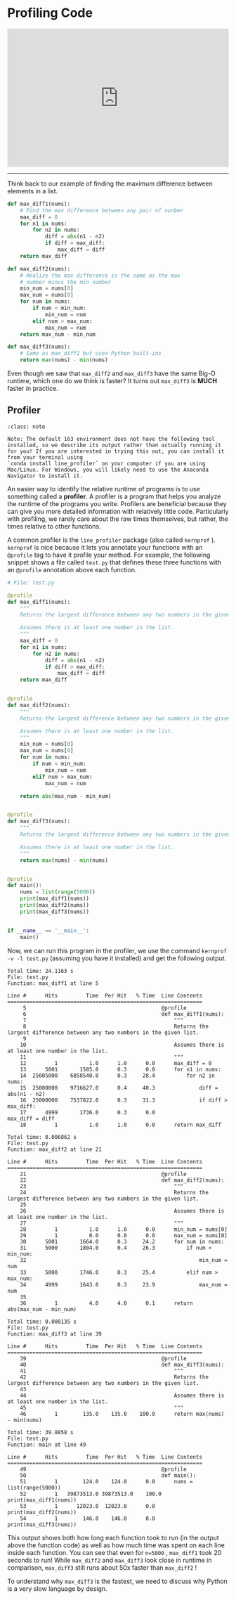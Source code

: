 # Profiling Code

<div style="position: relative; padding-bottom: 62.5%; height: 0;">
    <iframe src="https://www.loom.com/embed/90ee7401ddbb412a87347a5a333c7476?sharedAppSource=personal_library" frameborder="0" webkitallowfullscreen mozallowfullscreen allowfullscreen style="position: absolute; top: 0; left: 0; width: 100%; height: 100%;"></iframe>
</div>

---

Think back to our example of finding the maximum difference between elements in a list.

```python
def max_diff1(nums):
    # Find the max difference between any pair of nunber
    max_diff = 0
    for n1 in nums:
        for n2 in nums:
            diff = abs(n1 - n2)
            if diff > max_diff:
                max_diff = diff
    return max_diff

def max_diff2(nums):
    # Realize the max difference is the same as the max
    # number minus the min number
    min_num = nums[0]
    max_num = nums[0]
    for num in nums:
        if num < min_num:
            min_num = num
        elif num > max_num:
            max_num = num
    return max_num - min_num

def max_diff3(nums):
    # Same as max_diff2 but uses Python built-ins
    return max(nums) - min(nums)
```

Even though we saw that `max_diff2` and `max_diff3` have the same Big-O runtime, which one do we think is faster? It turns out `max_diff3` is **MUCH** faster in practice.

## Profiler

```{admonition} Note
:class: note

Note: The default 163 environment does not have the following tool installed, so we describe its output rather than actually running it for you! If you are interested in trying this out, you can install it from your terminal using
`conda install line_profiler` on your computer if you are using Mac/Linux. For Windows, you will likely need to use the Anaconda Navigator to install it.

```

An easier way to identify the relative runtime of programs is to use something called a **profiler**. A profiler is a program that helps you analyze the runtime of the programs you write. Profilers are beneficial because they can give you more detailed information with relatively little code. Particularly with profiling, we rarely care about the raw times themselves, but rather, the times relative to other functions.

A common profiler is the `line_profiler` package (also called `kernprof` ). `kernprof` is nice because it lets you annotate your functions with an `@profile` tag to have it profile your method. For example, the following snippet shows a file called `test.py` that defines these three functions with an `@profile` annotation above each function.

```python
# File: test.py

@profile
def max_diff1(nums):
    """
    Returns the largest difference between any two numbers in the given list.

    Assumes there is at least one number in the list.
    """
    max_diff = 0
    for n1 in nums:
        for n2 in nums:
            diff = abs(n1 - n2)
            if diff > max_diff:
                max_diff = diff
    return max_diff


@profile
def max_diff2(nums):
    """
    Returns the largest difference between any two numbers in the given list.

    Assumes there is at least one number in the list.
    """
    min_num = nums[0]
    max_num = nums[0]
    for num in nums:
        if num < min_num:
            min_num = num
        elif num > max_num:
            max_num = num

    return abs(max_num - min_num)


@profile
def max_diff3(nums):
    """
    Returns the largest difference between any two numbers in the given list.

    Assumes there is at least one number in the list.
    """
    return max(nums) - min(nums)


@profile
def main():
    nums = list(range(5000))
    print(max_diff1(nums))
    print(max_diff2(nums))
    print(max_diff3(nums))


if __name__ == '__main__':
    main()
```

Now, we can run this program in the profiler, we use the command `kernprof -v -l test.py` (assuming you have it installed) and get the following output.

```text
Total time: 24.1163 s
File: test.py
Function: max_diff1 at line 5

Line #      Hits         Time  Per Hit   % Time  Line Contents
==============================================================
     5                                           @profile
     6                                           def max_diff1(nums):
     7                                               """
     8                                               Returns the largest difference between any two numbers in the given list.
     9
    10                                               Assumes there is at least one number in the list.
    11                                               """
    12         1          1.0      1.0      0.0      max_diff = 0
    13      5001       1585.0      0.3      0.0      for n1 in nums:
    14  25005000    6858540.0      0.3     28.4          for n2 in nums:
    15  25000000    9716627.0      0.4     40.3              diff = abs(n1 - n2)
    16  25000000    7537822.0      0.3     31.3              if diff > max_diff:
    17      4999       1736.0      0.3      0.0                  max_diff = diff
    18         1          1.0      1.0      0.0      return max_diff

Total time: 0.006862 s
File: test.py
Function: max_diff2 at line 21

Line #      Hits         Time  Per Hit   % Time  Line Contents
==============================================================
    21                                           @profile
    22                                           def max_diff2(nums):
    23                                               """
    24                                               Returns the largest difference between any two numbers in the given list.
    25
    26                                               Assumes there is at least one number in the list.
    27                                               """
    28         1          1.0      1.0      0.0      min_num = nums[0]
    29         1          0.0      0.0      0.0      max_num = nums[0]
    30      5001       1664.0      0.3     24.2      for num in nums:
    31      5000       1804.0      0.4     26.3          if num < min_num:
    32                                                       min_num = num
    33      5000       1746.0      0.3     25.4          elif num > max_num:
    34      4999       1643.0      0.3     23.9              max_num = num
    35
    36         1          4.0      4.0      0.1      return abs(max_num - min_num)

Total time: 0.000135 s
File: test.py
Function: max_diff3 at line 39

Line #      Hits         Time  Per Hit   % Time  Line Contents
==============================================================
    39                                           @profile
    40                                           def max_diff3(nums):
    41                                               """
    42                                               Returns the largest difference between any two numbers in the given list.
    43
    44                                               Assumes there is at least one number in the list.
    45                                               """
    46         1        135.0    135.0    100.0      return max(nums) - min(nums)

Total time: 39.8858 s
File: test.py
Function: main at line 49

Line #      Hits         Time  Per Hit   % Time  Line Contents
==============================================================
    49                                           @profile
    50                                           def main():
    51         1        124.0    124.0      0.0      nums = list(range(5000))
    52         1   39873513.0 39873513.0    100.0    print(max_diff1(nums))
    53         1      12023.0  12023.0      0.0      print(max_diff2(nums))
    54         1        146.0    146.0      0.0      print(max_diff3(nums))
```

This output shows both how long each function took to run (in the output above the function code) as well as how much time was spent on each line inside each function. You can see that even for `n=5000` , `max_diff1` took 20 seconds to run! While `max_diff2` and `max_diff3` look close in runtime in comparison, `max_diff3` still runs about 50x faster than `max_diff2` !

To understand why `max_diff3` is the fastest, we need to discuss why Python is a very slow language by design.
